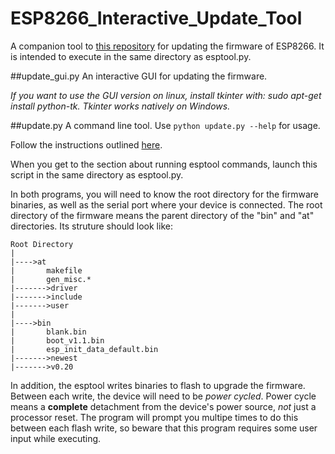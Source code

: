 # ESP8266_Interactive_Update_Tool
A companion tool to [this repository](https://github.com/themadinventor/esptool) for updating the firmware of ESP8266.
It is intended to execute in the same directory as esptool.py.

##update_gui.py 
An interactive GUI for updating the firmware.

*If you want to use the GUI version on linux, install tkinter with: sudo apt-get install python-tk. Tkinter works natively on Windows.*

##update.py 
A command line tool. Use ``python update.py --help`` for usage. 


Follow the instructions outlined [here](https://developer.mbed.org/teams/ESP8266/wiki/Firmware-Update).

When you get to the section about running esptool commands, launch this script in the same directory as esptool.py.

In both programs, you will need to know the root directory for the firmware binaries, as well as the serial port where your device is connected. The root directory of the firmware means the parent directory of the "bin" and "at" directories. 
Its struture should look like:

```
Root Directory
|
|---->at
|       makefile
|       gen_misc.*
|------->driver 
|------->include
|------->user
|
|---->bin
|       blank.bin
|       boot_v1.1.bin
|       esp_init_data_default.bin
|------->newest
|------->v0.20
```


In addition, the esptool writes binaries to flash to upgrade the firmware. Between each write, the device will need to be *power cycled*. Power cycle means a **complete** detachment from the device's power source, *not* just a processor reset. The program will prompt you multipe times to do this between each flash write, so beware that this program requires some user input while executing.
